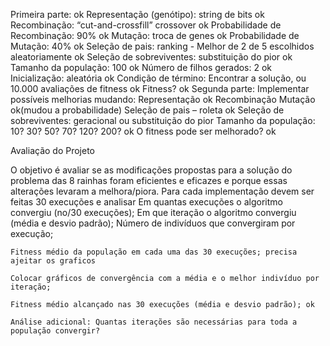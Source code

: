 Primeira parte: ok
    Representação (genótipo): string de bits ok
    Recombinação: “cut-and-crossfill” crossover ok
    Probabilidade de Recombinação: 90% ok
    Mutação: troca de genes ok
    Probabilidade de Mutação: 40% ok
    Seleção de pais: ranking - Melhor de 2 de 5 escolhidos aleatoriamente ok
    Seleção de sobreviventes: substituição do pior ok
    Tamanho da população: 100 ok
    Número de filhos gerados: 2 ok
    Inicialização: aleatória ok
    Condição de término: Encontrar a solução, ou 10.000 avaliações de fitness ok
    Fitness? ok
Segunda parte:
    Implementar possíveis melhorias mudando:
    Representação ok
    Recombinação 
    Mutação ok(mudou a probabilidade)
    Seleção de pais – roleta ok
    Seleção de sobreviventes: geracional ou substituição do pior
    Tamanho da população: 10? 30? 50? 70? 120? 200? ok
    O fitness pode ser melhorado? ok


Avaliação do Projeto

O objetivo é avaliar se as modificações propostas para a solução do problema das 8 rainhas foram eficientes e eficazes e porque essas alterações levaram a melhora/piora.
Para cada implementação devem ser feitas 30 execuções e analisar
    Em quantas execuções o algoritmo convergiu (no/30 execuções);
    Em que iteração o algoritmo convergiu (média e desvio padrão);
    Número de indivíduos que convergiram por execução;

    Fitness médio da população em cada uma das 30 execuções; precisa ajeitar os graficos
    
    Colocar gráficos de convergência com a média e o melhor indivíduo por iteração;
    
    Fitness médio alcançado nas 30 execuções (média e desvio padrão); ok
    
    Análise adicional: Quantas iterações são necessárias para toda a população convergir?

